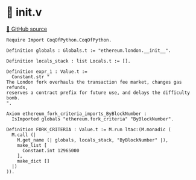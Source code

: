 # 🐓 __init__.v

[🐙 GitHub source](https://github.com/formal-land/coq-of-python/tree/main/CoqOfPython/ethereum/london/__init__.v)

```coq
Require Import CoqOfPython.CoqOfPython.

Definition globals : Globals.t := "ethereum.london.__init__".

Definition locals_stack : list Locals.t := [].

Definition expr_1 : Value.t :=
  Constant.str "
The London fork overhauls the transaction fee market, changes gas refunds,
reserves a contract prefix for future use, and delays the difficulty bomb.
".

Axiom ethereum_fork_criteria_imports_ByBlockNumber :
  IsImported globals "ethereum.fork_criteria" "ByBlockNumber".

Definition FORK_CRITERIA : Value.t := M.run ltac:(M.monadic (
  M.call (|
    M.get_name (| globals, locals_stack, "ByBlockNumber" |),
    make_list [
      Constant.int 12965000
    ],
    make_dict []
  |)
)).
```
